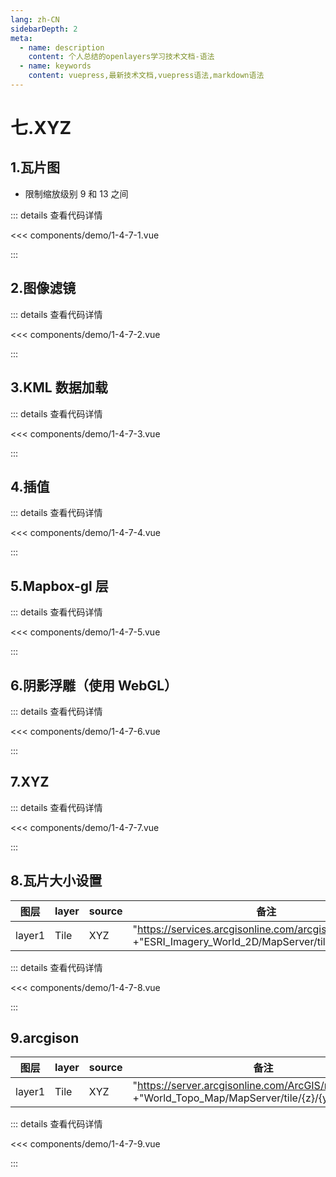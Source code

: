 ```yaml
---
lang: zh-CN
sidebarDepth: 2
meta:
  - name: description
    content: 个人总结的openlayers学习技术文档-语法
  - name: keywords
    content: vuepress,最新技术文档,vuepress语法,markdown语法
---
```


# 七.XYZ

## 1.瓦片图

- 限制缩放级别 9 和 13 之间

  <Container url="https://zhoubichuan.com/resume/demo/?type=openlayers&name=1-4-7-1.vue" />

::: details 查看代码详情

<<< components/demo/1-4-7-1.vue

:::

## 2.图像滤镜

  <Container url="https://zhoubichuan.com/resume/demo/?type=openlayers&name=1-4-7-2.vue" />

::: details 查看代码详情

<<< components/demo/1-4-7-2.vue

:::

## 3.KML 数据加载

  <Container url="https://zhoubichuan.com/resume/demo/?type=openlayers&name=1-4-7-3.vue" />

::: details 查看代码详情

<<< components/demo/1-4-7-3.vue

:::

## 4.插值

  <Container url="https://zhoubichuan.com/resume/demo/?type=openlayers&name=1-4-7-4.vue" />

::: details 查看代码详情

<<< components/demo/1-4-7-4.vue

:::

## 5.Mapbox-gl 层

  <Container url="https://zhoubichuan.com/resume/demo/?type=openlayers&name=1-4-7-5.vue" />

::: details 查看代码详情

<<< components/demo/1-4-7-5.vue

:::

## 6.阴影浮雕（使用 WebGL）

  <Container url="https://zhoubichuan.com/resume/demo/?type=openlayers&name=1-4-7-6.vue" />

::: details 查看代码详情

<<< components/demo/1-4-7-6.vue

:::

## 7.XYZ

  <Container url="https://zhoubichuan.com/resume/demo/?type=openlayers&name=1-4-7-7.vue" />

::: details 查看代码详情

<<< components/demo/1-4-7-7.vue

:::

## 8.瓦片大小设置

| 图层   | layer | source | 备注                                                                                                          |
| ------ | ----- | ------ | ------------------------------------------------------------------------------------------------------------- |
| layer1 | Tile  | XYZ    | "https://services.arcgisonline.com/arcgis/rest/services/" +"ESRI_Imagery_World_2D/MapServer/tile/{z}/{y}/{x}" |

  <Container url="https://zhoubichuan.com/resume/demo/?type=openlayers&name=1-4-7-8.vue" />

::: details 查看代码详情

<<< components/demo/1-4-7-8.vue

:::

## 9.arcgison

| 图层   | layer | source | 备注                                                                                                 |
| ------ | ----- | ------ | ---------------------------------------------------------------------------------------------------- |
| layer1 | Tile  | XYZ    | "https://server.arcgisonline.com/ArcGIS/rest/services/" +"World_Topo_Map/MapServer/tile/{z}/{y}/{x}" |

  <Container url="https://zhoubichuan.com/resume/demo/?type=openlayers&name=1-4-7-9.vue" />

::: details 查看代码详情

<<< components/demo/1-4-7-9.vue

:::
